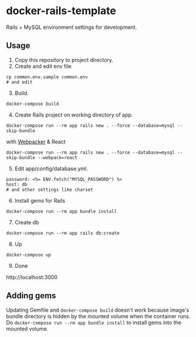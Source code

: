 # docker-rails-template
Rails + MySQL environment settings for development.

## Usage
1. Copy this repository to project directory.  
2. Create and edit env file
```
cp common.env.sample common.env
# and edit
```
3. Build.
```
docker-compose build
```
4. Create Rails project on working directory of app.
```
docker-compose run --rm app rails new . --force --database=mysql --skip-bundle
```
with [Webpacker](https://github.com/rails/webpacker) & React
```
docker-compose run --rm app rails new . --force --database=mysql --skip-bundle --webpack=react 
```
5. Edit app/config/database.yml.
```
password: <%= ENV.fetch("MYSQL_PASSWORD") %>
host: db
# and other settings like charset
```
6. Install gems for Rails
```
docker-compose run --rm app bundle install
```
7. Create db
```
docker-compose run --rm app rails db:create
```
8. Up
```
docker-compose up
```
9. Done

http://localhost:3000

## Adding gems
Updating Gemfile and ```docker-compose build``` doesn't work because image's bundle directory is hidden by the mounted volume when the container runs.  
Do ```docker-compose run --rm app bundle install``` to install gems into the mounted volume.
